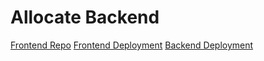 # Allocate Backend

[Frontend Repo](https://github.com/Scheiber/allocate)
[Frontend Deployment](https://allocate.netlify.app/)
[Backend Deployment](https://allocate-backend.herokuapp.com/)
